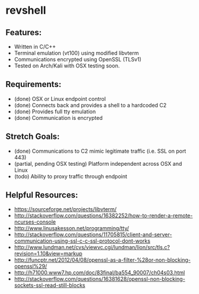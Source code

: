 # revshell

## Features:
* Written in C/C++
* Terminal emulation (vt100) using modified libvterm
* Communications encrypted using OpenSSL (TLSv1)
* Tested on Arch/Kali with OSX testing soon.

## Requirements:
* (done) OSX or Linux endpoint control
* (done) Connects back and provides a shell to a hardcoded C2
* (done) Provides full tty emulation
* (done) Communication is encrypted

## Stretch Goals:
* (done) Communications to C2 mimic legitimate traffic (i.e. SSL on port 443)
* (partial, pending OSX testing) Platform independent across OSX and Linux
* (todo) Ability to proxy traffic through endpoint

## Helpful Resources:
* https://sourceforge.net/projects/libvterm/
* http://stackoverflow.com/questions/16382252/how-to-render-a-remote-ncurses-console
* http://www.linusakesson.net/programming/tty/
* http://stackoverflow.com/questions/11705815/client-and-server-communication-using-ssl-c-c-ssl-protocol-dont-works
* http://www.lundman.net/cvs/viewvc.cgi/lundman/lion/src/tls.c?revision=1.10&view=markup
* http://funcptr.net/2012/04/08/openssl-as-a-filter-%28or-non-blocking-openssl%29/
* http://h71000.www7.hp.com/doc/83final/ba554_90007/ch04s03.html
* http://stackoverflow.com/questions/16381628/openssl-non-blocking-sockets-ssl-read-still-blocks
